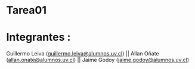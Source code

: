 # Tarea01


# Integrantes : 
Guillermo Leiva (guillermo.leiva@alumnos.uv.cl) ||
Allan Oñate (allan.onate@alumnos.uv.cl) ||
Jaime Godoy (jaime.godoy@alumnos.uv.cl)
